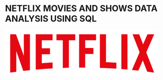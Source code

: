 # NETFLIX MOVIES AND SHOWS DATA ANALYSIS USING SQL

![LOGO](https://github.com/191Srishti/NETFLIX_SQL_PROJECT/blob/main/logo.png)
